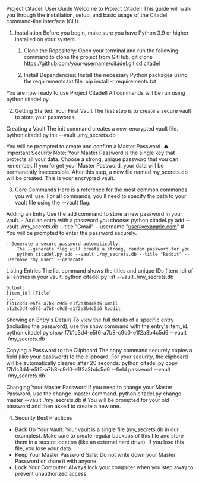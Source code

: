 Project Citadel: User Guide
Welcome to Project Citadel! This guide will walk you through the installation, setup, and basic usage of the Citadel command-line interface (CLI).

1. Installation
Before you begin, make sure you have Python 3.9 or higher installed on your system.
    1. Clone the Repository:
        Open your terminal and run the following command to clone the project from GitHub.
        git clone https://github.com/your-username/citadel.git
        cd citadel

    2. Install Dependencies:
        Install the necessary Python packages using the requirements.txt file.
        pip install -r requirements.txt

You are now ready to use Project Citadel! All commands will be run using python citadel.py.


2. Getting Started: Your First Vault
The first step is to create a secure vault to store your passwords.

Creating a Vault
The init command creates a new, encrypted vault file.
    python citadel.py init --vault ./my_secrets.db

You will be prompted to create and confirm a Master Password.
⚠️ Important Security Note:
Your Master Password is the single key that protects all your data. Choose a strong, unique password that you can remember. If you forget your Master Password, your data will be permanently inaccessible.
After this step, a new file named my_secrets.db will be created. This is your encrypted vault.


3. Core Commands
Here is a reference for the most common commands you will use. For all commands, you'll need to specify the path to your vault file using the --vault flag.

Adding an Entry
Use the add command to store a new password in your vault.
    - Add an entry with a password you choose:
        python citadel.py add --vault ./my_secrets.db --title "Gmail" --username "user@example.com"
        # You will be prompted to enter the password securely.


    - Generate a secure password automatically:
        The --generate flag will create a strong, random password for you.
        python citadel.py add --vault ./my_secrets.db --title "Reddit" --username "my_user" --generate


Listing Entries
The list command shows the titles and unique IDs (item_id) of all entries in your vault.
    python citadel.py list --vault ./my_secrets.db

    Output:
    [item_id] [Title]
    ...
    f7b1c3d4-e5f6-a7b8-c9d0-e1f2a3b4c5d6 Gmail
    a1b2c3d4-e5f6-a7b8-c9d0-e1f2a3b4c5d6 Reddit

Showing an Entry's Details
To view the full details of a specific entry (including the password), use the show command with the entry's item_id.
    python citadel.py show f7b1c3d4-e5f6-a7b8-c9d0-e1f2a3b4c5d6 --vault ./my_secrets.db

Copying a Password to the Clipboard
The copy command securely copies a field (like your password) to the clipboard. For your security, the clipboard will be automatically cleared after 20 seconds.
    python citadel.py copy f7b1c3d4-e5f6-a7b8-c9d0-e1f2a3b4c5d6 --field password --vault ./my_secrets.db

Changing Your Master Password
If you need to change your Master Password, use the change-master command.
    python citadel.py change-master --vault ./my_secrets.db
    # You will be prompted for your old password and then asked to create a new one.


4. Security Best Practices
- Back Up Your Vault: Your vault is a single file (my_secrets.db in our examples). Make sure to create regular backups of this file and store them in a secure location (like an external hard drive). If you lose this file, you lose your data.
- Keep Your Master Password Safe: Do not write down your Master Password or share it with anyone.
- Lock Your Computer: Always lock your computer when you step away to prevent unauthorized access.
